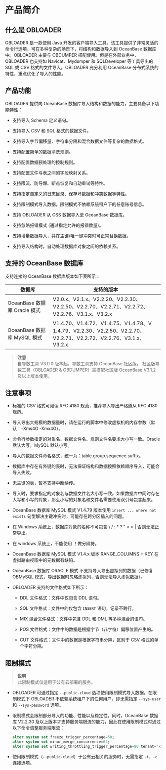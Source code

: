 产品简介 
=========================



什么是 OBLOADER 
---------------------------------

OBLOADER 是一款使用 Java 开发的客户端导入工具。该工具提供了非常灵活的命令行选项，可在多种复杂的场景下，将结构和数据导入到 OceanBase 数据库中。OBLOADER 主要与 OBDUMPER 搭配使用。但是在外部业务中，OBLOADER 也支持如 Navicat、Mydumper 和 SQLDeveloper 等工具导出的 SQL 或 CSV 格式的文件导入。OBLOADER 充分利用 OceanBase 分布式系统的特性，重点优化了导入的性能。

产品功能 
-------------------------

OBLOADER 提供向 OceanBase 数据库导入结构和数据的能力，主要具备以下功能特性：

* 支持导入 Schema 定义语句。

  

* 支持导入 CSV 和 SQL 格式的数据文件。

  

* 支持导入字节偏移量、字符串分隔和混合数据文件等复杂的数据格式。

  

* 支持配置简单的数据清洗规则。

  

* 支持配置数据预处理的控制规则。

  

* 支持配置文件与表之间的字段映射关系。

  

* 支持限流、防导爆、断点恢复和自动重试等特性。

  

* 支持指定自定义的日志目录、保存坏数据和冲突数据等特性。

  

* 支持限制模式导入数据，限制模式不依赖系统租户下的任意账号信息。

  

* 支持 OBLOADER 从 OSS 数据导入至 OceanBase 数据库。

  

* 支持忽略报错模式 (通过指定允许的报错数量)。

  

* 支持增量数据导入，并在主键/唯一键冲突时可正常替换数据。

  

* 支持导入结构时，自动处理数据库对象之间的依赖关系。

  




支持的 OceanBase 数据库 
--------------------------------------

支持连接的 OceanBase 数据库版本如下表所示：


|         **数据库**         |                                               **支持的版本**                                                |
|-------------------------|--------------------------------------------------------------------------------------------------------|
| OceanBase 数据库 Oracle 模式 | V2.0.x、V2.1.x、V2.2.20、V2.2.30、V2.2.50、V2.2.70、V2.2.71、V2.2.72、V2.2.76、V3.1.x、V3.2.x                    |
| OceanBase 数据库 MySQL 模式  | V1.4.70、V1.4.72、V1.4.75、V1.4.78、V 1.4.79、V2.2.30、V2.2.50、V2.2.70、V2.2.71、V2.2.72、V2.2.76、V3.1.x、V3.2.x |


> **注意**<br>
> 自导数工具 V3.0.0 版本起，导数工具支持 OceanBase 社区版。
> 社区版导数工具（OBLOADER \& OBDUMPER）需搭配社区版 OceanBase V3.1.2 及以上版本使用。


注意事项 
-------------------------

* 标准的 CSV 格式可阅读 RFC 4180 规范，推荐导入导出严格遵从 RFC 4180 规范。

  

* 导入导出大规模的数据量时，请在运行的脚本中修改虚拟机的内存参数（默认：-Xms4G -Xmx4G）。

  

* 命令行参数指定的对象名、数据文件名、规则文件名要求大小写一致。Oracle 默认大写，MySQL 默认小写。

  

* 导入的数据文件命名格式，统一为：table.group.sequence.suffix。

  

* 数据库中存在有外键的表时，无法保证结构和数据按照依赖顺序导入，可能会导入失败。

  

* 无主键的表，暂不支持中断续传。

  

* 导入时，要求指定的对象名与数据文件名大小写一致。如果数据库中同时存在大写和小写的对象，那么小写的对象名和文件名需要使用双引号包含起来。

  

* OceanBase 数据库 MySQL 模式 V1.4.79 版本使用 `insert ... where not exists` 句型解决主键冲突时，可能存在跨分区插入的问题。

  

* 在 Windows 系统上，数据库对象的名称不可包含 \\ / : \* ? " \< \> \| 否则无法正常导出。

  

* 在 windows 系统上，不能使用 ！做分隔符。

  

* OceanBase 数据库 MySQL 模式 V1.4.x 版本 RANGE_COLUMNS + KEY 在虚拟路由视图中的元数据有缺陷。

  

* OceanBase 数据库 ORACLE 模式 不支持导入导出虚拟列的数据（已修复 OBMySQL 模式，导出数据时忽略虚拟列，否则无法导入虚拟数据）。

  

* OBLOADER 支持的文件格式如下所示：

  * DDL 文件格式：文件中仅包含 DDL 语句。

    
  
  * SQL 文件格式：文件中的仅包含 `INSERT` 语句，记录不跨行。

    
  
  * MIX 混合文件格式：文件中包含 DDL 和 DML 等多种混合的语句。

    
  
  * POS 文件格式：文件中的数据是根据字节（非字符）偏移位置产生的。

    
  
  * CUT 文件格式：文件中的数据是根据字符串分隔，区别于 CSV 格式的单个字符分隔。

    
  

  




限制模式 
-------------------------

> **说明**<br>
> 此限制模式仅适用于公有云部署的服务。

* OBLOADER 可通过指定 `--public-cloud` 选项使用限制模式导入数据。在限制模式下 OBLOADER 不依赖系统租户下的任何用户，即无需指定 `--sys-user` 和 `--sys-password` 选项。

  

* 限制模式会限制部分导入的功能、性能以及稳定性。同时，OceanBase 数据库 V2.2.30 及以上版本才支持服务端限流的能力，因此在使用限制模式时通过以下命令调整服务端限流：

  ```sql
  alter system set freeze_trigger_percentage=50;
  alter system set minor_merge_concurrence=64;
  alter system set writing_throttling_trigger_percentage=80 tenant='xxx';
  ```
<!-- -->

* 使用限制模式（`--public-cloud`）于公有云相关的服务时，无需指定 `-t`、`-c` 连接选项。